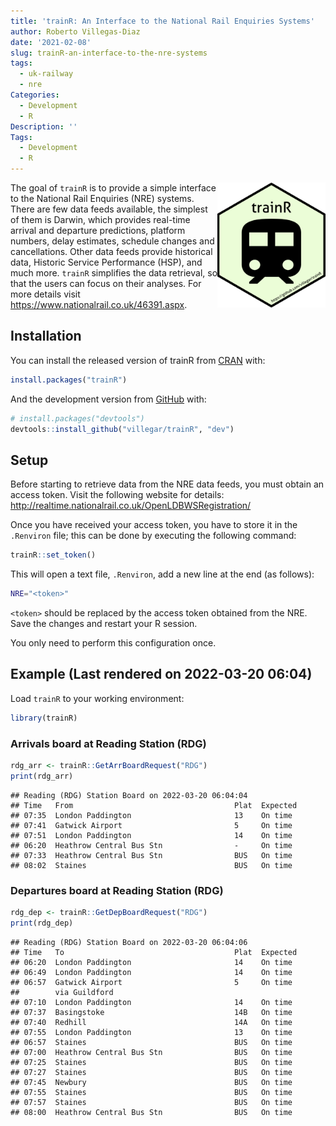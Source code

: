 ```yaml
---
title: 'trainR: An Interface to the National Rail Enquiries Systems'
author: Roberto Villegas-Diaz
date: '2021-02-08'
slug: trainR-an-interface-to-the-nre-systems
tags:
  - uk-railway
  - nre
Categories:
  - Development
  - R
Description: ''
Tags:
  - Development
  - R
---
```


<img src="https://raw.githubusercontent.com/villegar/trainR/main/inst/images/logo.png" alt="logo" align="right" height=200px/>

The goal of `trainR` is to provide a simple interface to the 
National Rail Enquiries (NRE) systems. There are few data feeds 
available, the simplest of them is Darwin, which provides real-time 
arrival and departure predictions, platform numbers, delay estimates, 
schedule changes and cancellations. Other data feeds provide historical 
data, Historic Service Performance (HSP), and much more. `trainR` 
simplifies the data retrieval, so that the users can focus on their 
analyses. For more details visit 
https://www.nationalrail.co.uk/46391.aspx.

## Installation

You can install the released version of trainR from [CRAN](https://CRAN.R-project.org) with:

``` r
install.packages("trainR")
```

And the development version from [GitHub](https://github.com/) with:

``` r
# install.packages("devtools")
devtools::install_github("villegar/trainR", "dev")
```

## Setup
Before starting to retrieve data from the NRE data feeds, you must obtain an access token. 
Visit the following website for details: http://realtime.nationalrail.co.uk/OpenLDBWSRegistration/

Once you have received your access token, you have to store it in the `.Renviron` file; this can be 
done by executing the following command:


```r
trainR::set_token()
```

This will open a text file, `.Renviron`, add a new line at the end (as follows):

```bash
NRE="<token>"
```

`<token>` should be replaced by the access token obtained from the NRE. Save the changes and restart 
your R session.

You only need to perform this configuration once.

## Example (Last rendered on 2022-03-20 06:04)

Load `trainR` to your working environment:

```r
library(trainR)
```

### Arrivals board at Reading Station (RDG)


```r
rdg_arr <- trainR::GetArrBoardRequest("RDG")
print(rdg_arr)
```

```
## Reading (RDG) Station Board on 2022-03-20 06:04:04
## Time   From                                    Plat  Expected
## 07:35  London Paddington                       13    On time
## 07:41  Gatwick Airport                         5     On time
## 07:51  London Paddington                       14    On time
## 06:20  Heathrow Central Bus Stn                -     On time
## 07:33  Heathrow Central Bus Stn                BUS   On time
## 08:02  Staines                                 BUS   On time
```

### Departures board at Reading Station (RDG)


```r
rdg_dep <- trainR::GetDepBoardRequest("RDG")
print(rdg_dep)
```

```
## Reading (RDG) Station Board on 2022-03-20 06:04:06
## Time   To                                      Plat  Expected
## 06:20  London Paddington                       14    On time
## 06:49  London Paddington                       14    On time
## 06:57  Gatwick Airport                         5     On time
##        via Guildford                           
## 07:10  London Paddington                       14    On time
## 07:37  Basingstoke                             14B   On time
## 07:40  Redhill                                 14A   On time
## 07:55  London Paddington                       13    On time
## 06:57  Staines                                 BUS   On time
## 07:00  Heathrow Central Bus Stn                BUS   On time
## 07:25  Staines                                 BUS   On time
## 07:27  Staines                                 BUS   On time
## 07:45  Newbury                                 BUS   On time
## 07:55  Staines                                 BUS   On time
## 07:57  Staines                                 BUS   On time
## 08:00  Heathrow Central Bus Stn                BUS   On time
```
